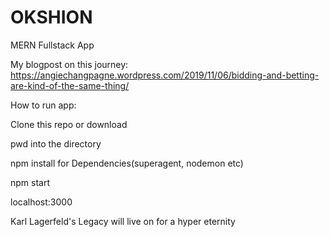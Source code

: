 # OKSHION
MERN Fullstack App
 
My blogpost on this journey:  https://angiechangpagne.wordpress.com/2019/11/06/bidding-and-betting-are-kind-of-the-same-thing/

How to run app:

Clone this repo or download

pwd into the directory

npm install 
for Dependencies(superagent, nodemon etc)

npm start


localhost:3000

Karl Lagerfeld's Legacy will live on for a hyper eternity




